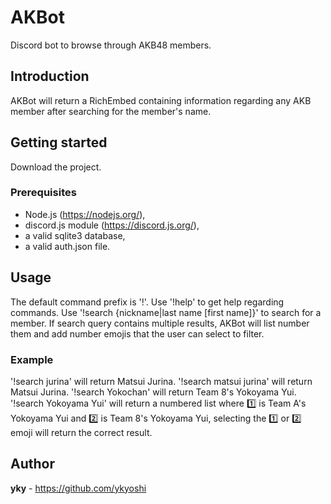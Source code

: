 # AKBot
Discord bot to browse through AKB48 members.

## Introduction
AKBot will return a RichEmbed containing information regarding any AKB member after searching for the member's name.

## Getting started
Download the project.
### Prerequisites
- Node.js (https://nodejs.org/),
- discord.js module (https://discord.js.org/),
- a valid sqlite3 database,
- a valid auth.json file.

## Usage
The default command prefix is '!'.
Use '!help' to get help regarding commands.
Use '!search {nickname|last name [first name]}' to search for a member.
If search query contains multiple results, AKBot will list number them and add number emojis that the user can select to filter.
### Example
'!search jurina' will return Matsui Jurina. '!search matsui jurina' will return Matsui Jurina. '!search Yokochan' will return Team 8's Yokoyama Yui. '!search Yokoyama Yui' will return a numbered list where 1️⃣ is Team A's Yokoyama Yui and 2️⃣ is Team 8's Yokoyama Yui, selecting the 1️⃣ or 2️⃣ emoji will return the correct result.

## Author
**yky** - https://github.com/ykyoshi
